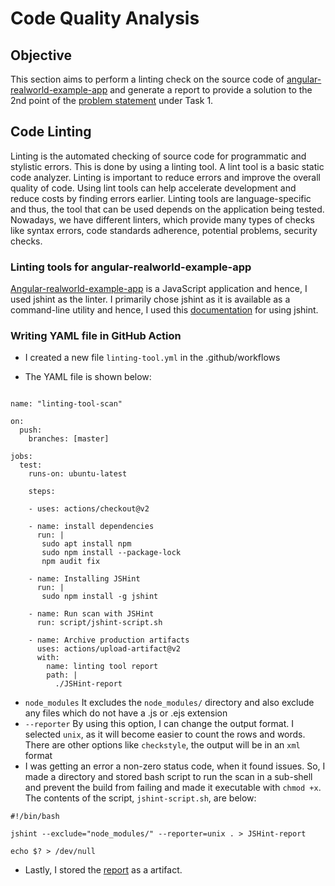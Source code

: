 # Code Quality Analysis

## Objective

This section aims to perform a linting check on the source code of [angular-realworld-example-app](https://github.com/gothinkster/angular-realworld-example-app) and generate a report to provide a solution to the 2nd point of the [problem statement](https://cloud-native.netlify.app/problem-statement/) under Task 1.

## Code Linting

Linting is the automated checking of source code for programmatic and stylistic errors. This is done by using a linting tool. A lint tool is a basic static code analyzer. Linting is important to reduce errors and improve the overall quality of code. Using lint tools can help accelerate development and reduce costs by finding errors earlier. Linting tools are language-specific and thus, the tool that can be used depends on the application being tested. Nowadays, we have different linters, which provide many types of checks like syntax errors, code standards adherence, potential problems, security checks. 

### Linting tools for angular-realworld-example-app

[Angular-realworld-example-app](https://github.com/gothinkster/angular-realworld-example-app) is a JavaScript application and hence, I used jshint as the linter. I primarily chose jshint as it is available as a command-line utility and hence, I used this [documentation](https://blog.sideci.com/automatically-check-javascript-code-using-jshint-c9c1ca1ce2d1) for using jshint.

### Writing YAML file in GitHub Action

* I created a new file `linting-tool.yml` in the .github/workflows

* The YAML file is shown below:

```
  
name: "linting-tool-scan"

on:
  push:
    branches: [master]

jobs:
  test:
    runs-on: ubuntu-latest
    
    steps:
    
    - uses: actions/checkout@v2
      
    - name: install dependencies
      run: | 
       sudo apt install npm
       sudo npm install --package-lock
       npm audit fix

    - name: Installing JSHint
      run: |
       sudo npm install -g jshint
          
    - name: Run scan with JSHint
      run: script/jshint-script.sh
       
    - name: Archive production artifacts
      uses: actions/upload-artifact@v2
      with:
        name: linting tool report
        path: |
          ./JSHint-report
```

* `node_modules` It excludes the `node_modules/` directory and also exclude any files which do not have a .js or .ejs extension
* `--reporter` By using this option, I can change the output format. I selected `unix`, as it will become easier to count the rows and words. There are other options like `checkstyle`, the output will be in an `xml` format
* I was getting an error a non-zero status code, when it found issues. So, I made a directory and stored bash script to run the scan in a sub-shell and prevent the build from failing and made it executable with `chmod +x`. The contents of the script, `jshint-script.sh`, are below:
```
#!/bin/bash

jshint --exclude="node_modules/" --reporter=unix . > JSHint-report

echo $? > /dev/null
```
* Lastly, I stored the [report](https://github.com/devsecopsgirl/internship-appsecco/blob/internship-part2/Reports/JSHint-report) as a artifact.